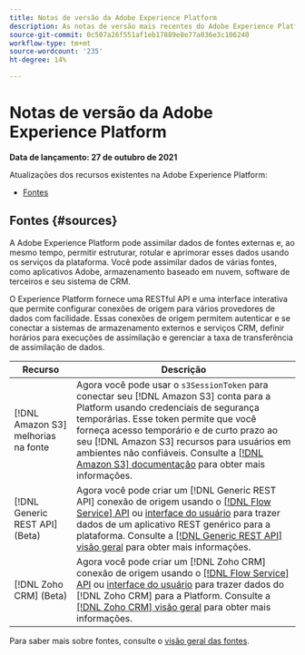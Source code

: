```yaml
---
title: Notas de versão da Adobe Experience Platform
description: As notas de versão mais recentes do Adobe Experience Platform.
source-git-commit: 0c507a26f551af1eb17889e8e77a036e3c106240
workflow-type: tm+mt
source-wordcount: '235'
ht-degree: 14%

---
```


# Notas de versão da Adobe Experience Platform

**Data de lançamento: 27 de outubro de 2021**

Atualizações dos recursos existentes na Adobe Experience Platform:

- [Fontes](#sources)

## Fontes {#sources}

A Adobe Experience Platform pode assimilar dados de fontes externas e, ao mesmo tempo, permitir estruturar, rotular e aprimorar esses dados usando os serviços da plataforma. Você pode assimilar dados de várias fontes, como aplicativos Adobe, armazenamento baseado em nuvem, software de terceiros e seu sistema de CRM.

O Experience Platform fornece uma RESTful API e uma interface interativa que permite configurar conexões de origem para vários provedores de dados com facilidade. Essas conexões de origem permitem autenticar e se conectar a sistemas de armazenamento externos e serviços CRM, definir horários para execuções de assimilação e gerenciar a taxa de transferência de assimilação de dados.

| Recurso | Descrição |
| --- | --- |
| [!DNL Amazon S3] melhorias na fonte | Agora você pode usar o `s3SessionToken` para conectar seu [!DNL Amazon S3] conta para a Platform usando credenciais de segurança temporárias. Esse token permite que você forneça acesso temporário e de curto prazo ao seu [!DNL Amazon S3] recursos para usuários em ambientes não confiáveis. Consulte a [[!DNL Amazon S3] documentação](../../sources/connectors/cloud-storage/s3.md#prerequisites) para obter mais informações. |
| [!DNL Generic REST API] (Beta) | Agora você pode criar um [!DNL Generic REST API] conexão de origem usando o [[!DNL Flow Service] API](../../sources/tutorials/api/create/protocols/generic-rest.md) ou [interface do usuário](../../sources/tutorials/ui/create/protocols/generic-rest.md) para trazer dados de um aplicativo REST genérico para a plataforma. Consulte a [[!DNL Generic REST API] visão geral](../../sources/connectors/protocols/generic-rest.md) para obter mais informações. |
| [!DNL Zoho CRM] (Beta) | Agora você pode criar um [!DNL Zoho CRM] conexão de origem usando o [[!DNL Flow Service] API](../../sources/tutorials/api/create/crm/zoho.md) ou [interface do usuário](../../sources/tutorials/ui/create/crm/zoho.md) para trazer dados do [!DNL Zoho CRM] para a Platform. Consulte a [[!DNL Zoho CRM] visão geral](../../sources/connectors/crm/zoho.md) para obter mais informações. |

Para saber mais sobre fontes, consulte o [visão geral das fontes](../../sources/home.md).
